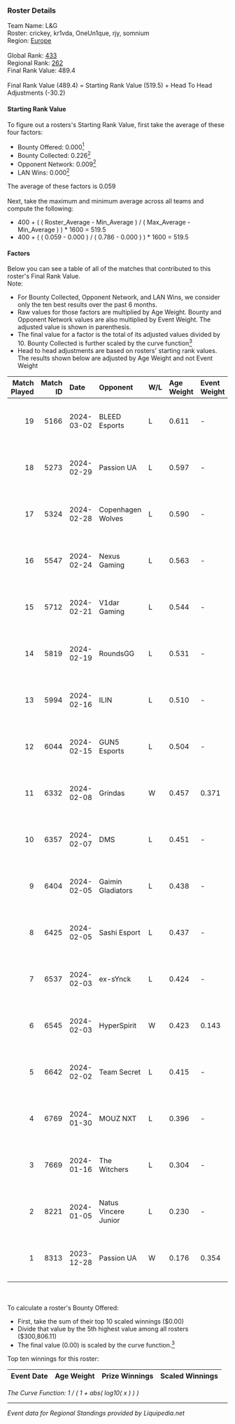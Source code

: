 ### Roster Details<br />
Team Name: L&G<br />
Roster: crickey, kr1vda, OneUn1que, rjy, somnium<br />
Region: [Europe]( ../standings_europe.md)<br />
<br />
Global Rank: [433](../standings_global.md)<br />
Regional Rank: [262]( ../standings_europe.md)<br />
Final Rank Value:  489.4<br />
<br />
Final Rank Value (489.4) = Starting Rank Value (519.5) + Head To Head Adjustments (-30.2)<br />

#### Starting Rank Value<br />
To figure out a rosters's Starting Rank Value, first take the average of these four factors:<br />
- Bounty Offered: 0.000[<sup>1</sup>](#table2)
- Bounty Collected: 0.226[<sup>2</sup>](#table1)
- Opponent Network: 0.009[<sup>2</sup>](#table1)
- LAN Wins: 0.000[<sup>2</sup>](#table1)

The average of these factors is 0.059<br />
<br />
Next, take the maximum and minimum average across all teams and compute the following:<br />
- 400 + ( ( Roster_Average - Min_Average ) / ( Max_Average - Min_Average ) ) * 1600 = 519.5
- 400 + ( ( 0.059 - 0.000 ) / ( 0.786 - 0.000 ) ) * 1600 = 519.5


#### Factors<br />
Below you can see a table of all of the matches that contributed to this roster's Final Rank Value.<br />
Note:<br />

- For Bounty Collected, Opponent Network, and LAN Wins, we consider only the ten best results over the past 6 months.
- Raw values for those factors are multiplied by Age Weight. Bounty and Opponent Network values are also multiplied by Event Weight. The adjusted value is shown in parenthesis.
- The final value for a factor is the total of its adjusted values divided by 10. Bounty Collected is further scaled by the curve function[<sup>3</sup>](#curveFunction)
- Head to head adjustments are based on rosters' starting rank values. The results shown below are adjusted by Age Weight and not Event Weight
<span id="table1"></span><br />


| Match Played | Match ID | Date       | Opponent             | W/L | Age Weight | Event Weight | Bounty Collected | Opponent Network | LAN Wins  | H2H Adj. | Roster                                       |
| -: | -: | :- | :- | :- | :- | :- | :- | :- | :- | -: | :- |
|           19 |     5166 | 2024-03-02 | BLEED Esports        | L   | 0.611      | -            | -                | -                | -         |    -0.33 | crickey, kr1vda, OneUn1que, rjy, somnium     |
|           18 |     5273 | 2024-02-29 | Passion UA           | L   | 0.597      | -            | -                | -                | -         |    -1.56 | crickey, jackast, kr1vda, OneUn1que, somnium |
|           17 |     5324 | 2024-02-28 | Copenhagen Wolves    | L   | 0.590      | -            | -                | -                | -         |    -6.50 | crickey, jackast, kr1vda, OneUn1que, somnium |
|           16 |     5547 | 2024-02-24 | Nexus Gaming         | L   | 0.563      | -            | -                | -                | -         |    -1.66 | crickey, jackast, kr1vda, OneUn1que, somnium |
|           15 |     5712 | 2024-02-21 | V1dar Gaming         | L   | 0.544      | -            | -                | -                | -         |    -4.72 | crickey, jackast, kr1vda, OneUn1que, somnium |
|           14 |     5819 | 2024-02-19 | RoundsGG             | L   | 0.531      | -            | -                | -                | -         |    -6.45 | crickey, jackast, kr1vda, OneUn1que, somnium |
|           13 |     5994 | 2024-02-16 | ILIN                 | L   | 0.510      | -            | -                | -                | -         |    -7.09 | crickey, jackast, kr1vda, OneUn1que, somnium |
|           12 |     6044 | 2024-02-15 | GUN5 Esports         | L   | 0.504      | -            | -                | -                | -         |    -7.22 | crickey, jackast, kr1vda, OneUn1que, somnium |
|           11 |     6332 | 2024-02-08 | Grindas              | W   | 0.457      | 0.371        | 0.000 (0.000)    | 0.030 (0.005)    | 0 (0.000) |     6.53 | crickey, jackast, kr1vda, OneUn1que, somnium |
|           10 |     6357 | 2024-02-07 | DMS                  | L   | 0.451      | -            | -                | -                | -         |    -3.55 | crickey, jackast, kr1vda, OneUn1que, somnium |
|            9 |     6404 | 2024-02-05 | Gaimin Gladiators    | L   | 0.438      | -            | -                | -                | -         |    -0.23 | crickey, jackast, kr1vda, OneUn1que, somnium |
|            8 |     6425 | 2024-02-05 | Sashi Esport         | L   | 0.437      | -            | -                | -                | -         |    -0.65 | crickey, jackast, kr1vda, OneUn1que, somnium |
|            7 |     6537 | 2024-02-03 | ex-sYnck             | L   | 0.424      | -            | -                | -                | -         |    -3.25 | crickey, jackast, kr1vda, OneUn1que, somnium |
|            6 |     6545 | 2024-02-03 | HyperSpirit          | W   | 0.423      | 0.143        | 0.004 (0.000)    | 0.356 (0.022)    | 0 (0.000) |    10.37 | crickey, jackast, kr1vda, OneUn1que, somnium |
|            5 |     6642 | 2024-02-02 | Team Secret          | L   | 0.415      | -            | -                | -                | -         |    -4.80 | crickey, jackast, kr1vda, OneUn1que, somnium |
|            4 |     6769 | 2024-01-30 | MOUZ NXT             | L   | 0.396      | -            | -                | -                | -         |    -0.46 | crickey, jackast, kr1vda, OneUn1que, somnium |
|            3 |     7669 | 2024-01-16 | The Witchers         | L   | 0.304      | -            | -                | -                | -         |    -2.44 | crickey, jackast, kr1vda, OneUn1que, somnium |
|            2 |     8221 | 2024-01-05 | Natus Vincere Junior | L   | 0.230      | -            | -                | -                | -         |    -1.37 | crickey, jackast, kr1vda, OneUn1que, somnium |
|            1 |     8313 | 2023-12-28 | Passion UA           | W   | 0.176      | 0.354        | 0.057 (0.004)    | 1.000 (0.062)    | 0 (0.000) |     5.21 | crickey, jackast, kr1vda, OneUn1que, somnium |

<br />
<span id="table2"></span><br />
To calculate a roster's Bounty Offered:<br />

- First, take the sum of their top 10 scaled winnings ($0.00)
- Divide that value by the 5th highest value among all rosters ($300,806.11)
- The final value (0.00) is scaled by the curve function.[<sup>3</sup>](#curveFunction)

Top ten winnings for this roster:<br />

| Event Date | Age Weight | Prize Winnings | Scaled Winnings |
| :- | -: | :- | :- |


<span id="curveFunction"></span>_The Curve Function: 1 / ( 1 + abs( log10( x ) ) )_<br />

---
_Event data for Regional Standings provided by Liquipedia.net_<br />
